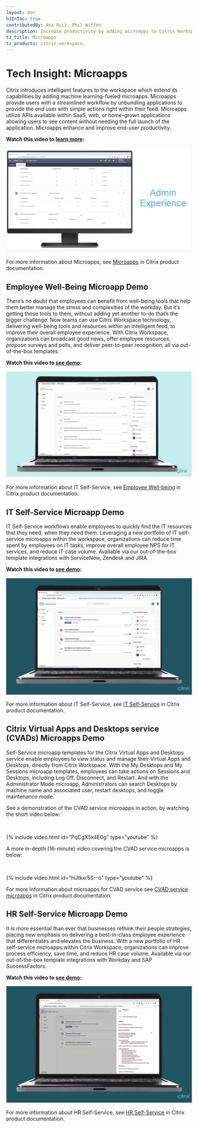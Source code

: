 ```yaml
---
layout: doc
h3InToc: true
contributedBy: Ana Ruiz, Phil Wiffen
description: Increase productivity by adding microapps to Citrix Workspace. Microapps allow users to view information and perform actions without launching the full application.
tz_title: Microapps
tz_products: citrix-workspace;
---
```

# Tech Insight: Microapps

Citrix introduces intelligent features to the workspace which extend its capabilities by adding machine learning-fueled microapps. Microapps provide users with a streamlined workflow by unbundling applications to provide the end user with simple actions right within their feed. Microapps utilize APIs available within SaaS, web, or home-grown applications allowing users to see content without needing the full launch of the application. Microapps enhance and improve end-user productivity.

**Watch this video to [learn more](https://www.youtube.com/watch?v=a1W_BEHYUcI&feature=youtu.be):**

[![Tech Insight-Microapp Overview](/en-us/tech-zone/learn/media/tech-insights_microapps_admin.png)](https://www.youtube.com/watch?v=a1W_BEHYUcI&feature=youtu.be)

For more information about Microapps, see [Microapps](/en-us/citrix-microapps.html) in Citrix product documentation.

## Employee Well-Being Microapp Demo

There’s no doubt that employees can benefit from well-being tools that help them better manage the stress and complexities of the workday. But it’s getting those tools to them, without adding yet another to-do that’s the bigger challenge. Now teams can use Citrix Workspace technology, delivering well-being tools and resources within an intelligent feed, to improve their overall employee experience.
With Citrix Workspace, organizations can broadcast good news, offer employee resources, propose surveys and polls, and deliver peer-to-peer recognition, all via out-of-the-box templates.

**Watch this video to [see demo](https://www.youtube.com/watch?v=1XD2gTK-W1g&feature=youtu.be&ab_channel=Citrix):**

[![Tech Insight-IT Self-Service](/en-us/tech-zone/learn/media/tech-insights_microapps_well-being.png)](https://www.youtube.com/watch?v=1XD2gTK-W1g&feature=youtu.be&ab_channel=Citrix)

For more information about IT Self-Service, see [Employee Well-being](/en-us/citrix-workspace/optimize-workflows/well-being.html) in Citrix product documentation.

## IT Self-Service Microapp Demo

IT Self-Service workflows enable employees to quickly find the IT resources that they need, when they need them. Leveraging a new portfolio of IT self-service microapps within the workspace, organizations can reduce time spent by employees on IT tasks, improve overall employee NPS for IT services, and reduce IT case volume. Available via our out-of-the-box template integrations with ServiceNow, Zendesk and JIRA.

**Watch this video to [see demo](https://www.youtube.com/watch?v=9FMzApqIBqA&feature=youtu.be&ab_channel=Citrix):**

[![Tech Insight-IT Self-Service](/en-us/tech-zone/learn/media/tech-insights_microapps_it.png)](https://www.youtube.com/watch?v=9FMzApqIBqA&feature=youtu.be&ab_channel=Citrix)

For more information about IT Self-Service, see [IT Self-Service](/en-us/citrix-microapps/deliver-workflows/it-self-service.html) in Citrix product documentation.

## Citrix Virtual Apps and Desktops service (CVADs) Microapps Demo

Self-Service microapp templates for the Citrix Virtual Apps and Desktops service enable employees to view status and manage their Virtual Apps and Desktops, directly from Citrix Workspace. With the My Desktops and My Sessions microapp templates, employees can take actions on Sessions and Desktops, including Log Off, Disconnect, and Restart. And with the Administrator Mode microapp, Administrators can search Desktops by machine name and associated user, restart desktops, and toggle maintenance mode.

See a demonstration of the CVAD service microapps in action, by watching the short video below:

&nbsp;

{% include video.html id="PqCgX5k4E0g" type="youtube" %}

A more in-depth (16-minute) video covering the CVAD service microapps is below:

&nbsp;

{% include video.html id="HJtkxr5S--o" type="youtube" %}

For more information about microapps for CVAD service see [CVAD service microapps](/en-us/citrix-microapps/set-up-template-integrations/integrate-cvads.html) in Citrix product documentation.

## HR Self-Service Microapp Demo

It is more essential than ever that businesses rethink their people strategies, placing new emphasis on delivering a best-in-class employee experience that differentiates and elevates the business. With a new portfolio of HR self-service microapps within Citrix Workspace, organizations can improve process efficiency, save time, and reduce HR case volume. Available via our out-of-the-box template integrations with Workday and SAP SuccessFactors.

**Watch this video to [see demo](https://www.youtube.com/watch?v=1JMdpHt4msk&feature=youtu.be&ab_channel=Citrix):**

[![Tech Insight-HR Self-Service](/en-us/tech-zone/learn/media/tech-insights_microapps_hr.png)](https://www.youtube.com/watch?v=1JMdpHt4msk&feature=youtu.be&ab_channel=Citrix)

For more information about HR Self-Service, see [HR Self-Service](/en-us/citrix-microapps/deliver-workflows/hr-self-service.html) in Citrix product documentation.

